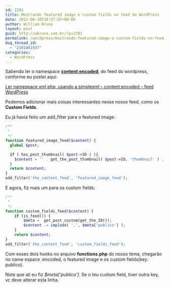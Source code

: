 ```yaml
---
id: 2291
title: Mostrando featured image e custom fields no feed do WordPress
date: 2012-08-10T18:57:07+00:00
author: William Bruno
layout: post
guid: http://wbruno.com.br/?p=2291
permalink: /wordpress/mostrando-featured-image-e-custom-fields-no-feed-do-wordpress/
dsq_thread_id:
  - "2101881937"
categories:
  - WordPress
---
```

Sabendo ler o namespace **<content:encoded>**, do feed do wordpress, conforme eu postei aqui:

[Ler namespace xml php, usando a simplexml – content:encoded – feed WordPress](https://wbruno.com.br/wordpress/ler-namespace-xml-php-usando-a-simplexml/ "Ler namespace xml php, usando a simplexml – content:encoded – feed WordPress")

Podemos adicionar mais coisas interessantes nesse nosso feed, como os **Custom Fields**.

<!--more-->



Eu já havia feito um add_filter para o featured image:

``` php
/**
 *
 */
function featured_image_feed($content) {
  global $post;

  if ( has_post_thumbnail( $post->ID ) ){
    $content = '' . get_the_post_thumbnail( $post->ID, 'thumbnail' ) . '' . $content;
  }
  return $content;
}
add_filter('the_content_feed', 'featured_image_feed');
```

E agora, fiz mais um para os custom fields:

``` php
/**
 *
 */
function custom_fields_feed($content) {
    if (is_feed()) {
        $meta =  get_post_custom(get_the_ID());
        $content .= implode( ',', $meta['publico'] );
    }
    return $content;
}
add_filter('the_content_feed', 'custom_fields_feed');
```

Com esses dois hooks no arquivo **functions.php** do nosso tema, chegarão no name espace :encoded, o featured image e os custom fields(key: publico).

Note que ali eu fiz <var>$meta[&#8216;publico&#8217;]</var>. Se o teu custom field, tiver outra key, vc deve alterar esta linha.
